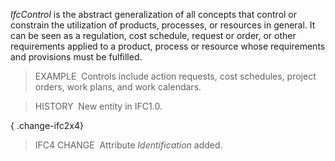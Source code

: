 _IfcControl_ is the abstract generalization of all concepts that control or constrain the utilization of products, processes, or resources in general. It can be seen as a regulation, cost schedule, request or order, or other requirements applied to a product, process or resource whose requirements and provisions must be fulfilled.

> EXAMPLE&nbsp; Controls include action requests, cost schedules, project orders, work plans, and work calendars.

> HISTORY&nbsp; New entity in IFC1.0.

{ .change-ifc2x4}
> IFC4 CHANGE&nbsp; Attribute _Identification_ added.